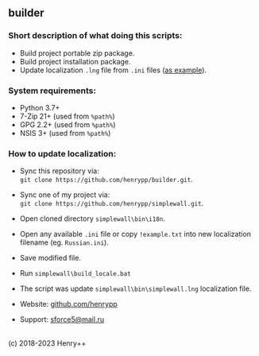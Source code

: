 ## builder

### Short description of what doing this scripts:

- Build project portable zip package.
- Build project installation package.
- Update localization `.lng` file from `.ini` files ([as example](https://github.com/henrypp/builder#how-to-update-localization)).

### System requirements:

- Python 3.7+
- 7-Zip 21+ (used from `%path%`)
- GPG 2.2+ (used from `%path%`)
- NSIS 3+ (used from `%path%`)

### How to update localization:

- Sync this repository via:<br />
`git clone https://github.com/henrypp/builder.git`.
- Sync one of my project via:<br />
`git clone https://github.com/henrypp/simplewall.git`.
- Open cloned directory `simplewall\bin\i18n`.
- Open any available `.ini` file or copy `!example.txt` into new localization filename (eg. `Russian.ini`).
- Save modified file.
- Run `simplewall\build_locale.bat`
- The script was update `simplewall\bin\simplewall.lng` localization file.

- Website: [github.com/henrypp](https://github.com/henrypp)
- Support: sforce5@mail.ru
<br />
(c) 2018-2023 Henry++

